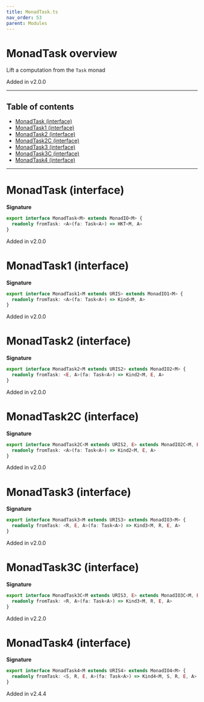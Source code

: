 ```yaml
---
title: MonadTask.ts
nav_order: 53
parent: Modules
---
```


# MonadTask overview

Lift a computation from the `Task` monad

Added in v2.0.0

---

<h2 class="text-delta">Table of contents</h2>

- [MonadTask (interface)](#monadtask-interface)
- [MonadTask1 (interface)](#monadtask1-interface)
- [MonadTask2 (interface)](#monadtask2-interface)
- [MonadTask2C (interface)](#monadtask2c-interface)
- [MonadTask3 (interface)](#monadtask3-interface)
- [MonadTask3C (interface)](#monadtask3c-interface)
- [MonadTask4 (interface)](#monadtask4-interface)

---

# MonadTask (interface)

**Signature**

```ts
export interface MonadTask<M> extends MonadIO<M> {
  readonly fromTask: <A>(fa: Task<A>) => HKT<M, A>
}
```

Added in v2.0.0

# MonadTask1 (interface)

**Signature**

```ts
export interface MonadTask1<M extends URIS> extends MonadIO1<M> {
  readonly fromTask: <A>(fa: Task<A>) => Kind<M, A>
}
```

Added in v2.0.0

# MonadTask2 (interface)

**Signature**

```ts
export interface MonadTask2<M extends URIS2> extends MonadIO2<M> {
  readonly fromTask: <E, A>(fa: Task<A>) => Kind2<M, E, A>
}
```

Added in v2.0.0

# MonadTask2C (interface)

**Signature**

```ts
export interface MonadTask2C<M extends URIS2, E> extends MonadIO2C<M, E> {
  readonly fromTask: <A>(fa: Task<A>) => Kind2<M, E, A>
}
```

Added in v2.0.0

# MonadTask3 (interface)

**Signature**

```ts
export interface MonadTask3<M extends URIS3> extends MonadIO3<M> {
  readonly fromTask: <R, E, A>(fa: Task<A>) => Kind3<M, R, E, A>
}
```

Added in v2.0.0

# MonadTask3C (interface)

**Signature**

```ts
export interface MonadTask3C<M extends URIS3, E> extends MonadIO3C<M, E> {
  readonly fromTask: <R, A>(fa: Task<A>) => Kind3<M, R, E, A>
}
```

Added in v2.2.0

# MonadTask4 (interface)

**Signature**

```ts
export interface MonadTask4<M extends URIS4> extends MonadIO4<M> {
  readonly fromTask: <S, R, E, A>(fa: Task<A>) => Kind4<M, S, R, E, A>
}
```

Added in v2.4.4
